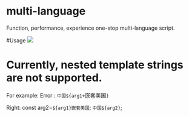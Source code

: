 # multi-language

Function, performance, experience one-stop multi-language script.

#Usage
![](multi-language-usage.gif)

# Currently, nested template strings are not supported.

For example:
Error : `中国${arg1+`嵌套美国`}`

Right: const arg2=`${arg1}嵌套美国`; `中国${arg2}`;
